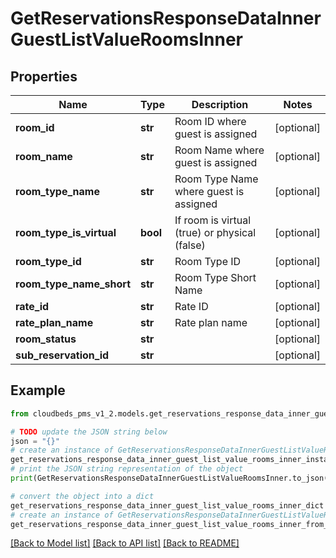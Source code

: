 # GetReservationsResponseDataInnerGuestListValueRoomsInner


## Properties

Name | Type | Description | Notes
------------ | ------------- | ------------- | -------------
**room_id** | **str** | Room ID where guest is assigned | [optional] 
**room_name** | **str** | Room Name where guest is assigned | [optional] 
**room_type_name** | **str** | Room Type Name where guest is assigned | [optional] 
**room_type_is_virtual** | **bool** | If room is virtual (true) or physical (false) | [optional] 
**room_type_id** | **str** | Room Type ID | [optional] 
**room_type_name_short** | **str** | Room Type Short Name | [optional] 
**rate_id** | **str** | Rate ID | [optional] 
**rate_plan_name** | **str** | Rate plan name | [optional] 
**room_status** | **str** |  | [optional] 
**sub_reservation_id** | **str** |  | [optional] 

## Example

```python
from cloudbeds_pms_v1_2.models.get_reservations_response_data_inner_guest_list_value_rooms_inner import GetReservationsResponseDataInnerGuestListValueRoomsInner

# TODO update the JSON string below
json = "{}"
# create an instance of GetReservationsResponseDataInnerGuestListValueRoomsInner from a JSON string
get_reservations_response_data_inner_guest_list_value_rooms_inner_instance = GetReservationsResponseDataInnerGuestListValueRoomsInner.from_json(json)
# print the JSON string representation of the object
print(GetReservationsResponseDataInnerGuestListValueRoomsInner.to_json())

# convert the object into a dict
get_reservations_response_data_inner_guest_list_value_rooms_inner_dict = get_reservations_response_data_inner_guest_list_value_rooms_inner_instance.to_dict()
# create an instance of GetReservationsResponseDataInnerGuestListValueRoomsInner from a dict
get_reservations_response_data_inner_guest_list_value_rooms_inner_from_dict = GetReservationsResponseDataInnerGuestListValueRoomsInner.from_dict(get_reservations_response_data_inner_guest_list_value_rooms_inner_dict)
```
[[Back to Model list]](../README.md#documentation-for-models) [[Back to API list]](../README.md#documentation-for-api-endpoints) [[Back to README]](../README.md)


